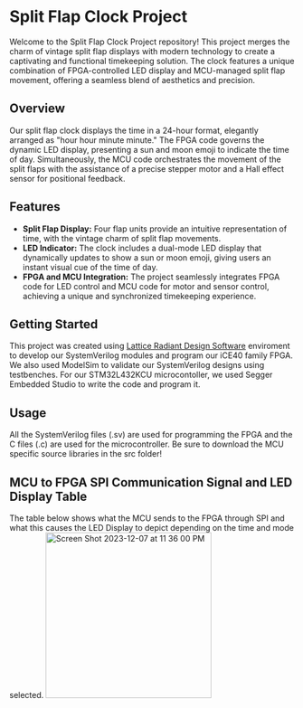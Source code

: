 # Split Flap Clock Project
Welcome to the Split Flap Clock Project repository! This project merges the charm of vintage split flap displays with modern technology to create a captivating and functional timekeeping solution. The clock features a unique combination of FPGA-controlled LED display and MCU-managed split flap movement, offering a seamless blend of aesthetics and precision.

## Overview
Our split flap clock displays the time in a 24-hour format, elegantly arranged as "hour hour minute minute." The FPGA code governs the dynamic LED display, presenting a sun and moon emoji to indicate the time of day. Simultaneously, the MCU code orchestrates the movement of the split flaps with the assistance of a precise stepper motor and a Hall effect sensor for positional feedback.

## Features
- **Split Flap Display:** Four flap units provide an intuitive representation of time, with the vintage charm of split flap movements.
- **LED Indicator:** The clock includes a dual-mode LED display that dynamically updates to show a sun or moon emoji, giving users an instant visual cue of the time of day.
- **FPGA and MCU Integration:** The project seamlessly integrates FPGA code for LED control and MCU code for motor and sensor control, achieving a unique and synchronized timekeeping experience.

## Getting Started
This project was created using [Lattice Radiant Design Software](https://www.latticesemi.com/LatticeRadiant?pr031521) enviroment to develop our SystemVerilog modules and program our iCE40 family FPGA. We also used ModelSim to validate our SystemVerilog designs using testbenches. For our STM32L432KCU microcontoller, we used Segger Embedded Studio to write the code and program it.

## Usage
All the SystemVerilog files (.sv) are used for programming the FPGA and the C files (.c) are used for the microcontroller. Be sure to download the MCU specific source libraries in the src folder!

## MCU to FPGA SPI Communication Signal and LED Display Table
The table below shows what the MCU sends to the FPGA through SPI and what this causes the LED Display to depict depending on the time and mode selected.
<img width="293" alt="Screen Shot 2023-12-07 at 11 36 00 PM" src="https://github.com/mitri-afk/SplitFlapDisplay/assets/123135076/e4f23fc7-e860-4039-a109-fad1b3882e35">
 


